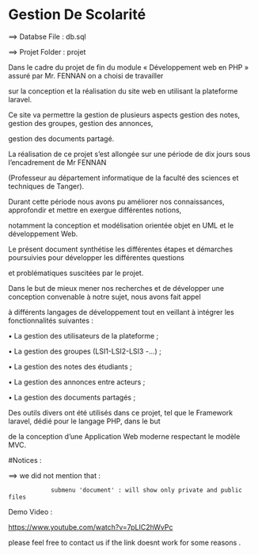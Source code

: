 # Gestion De Scolarité 

==> Databse File : db.sql

==> Projet Folder : projet


Dans le cadre du projet de fin du module « Développement web en PHP » assuré par Mr. FENNAN on a choisi de travailler

sur la conception et la réalisation du site web en utilisant la plateforme laravel.

Ce site va permettre la gestion de plusieurs aspects gestion des notes, gestion des groupes, gestion des annonces, 

gestion des documents partagé.

La réalisation de ce projet s’est allongée sur une période de dix jours sous l’encadrement de Mr FENNAN 

(Professeur au département informatique de la faculté des sciences et techniques de Tanger).

Durant cette période nous avons pu améliorer nos connaissances, approfondir et mettre en exergue différentes notions, 

notamment la conception et modélisation orientée objet en UML et le développement Web.

Le présent document synthétise les différentes étapes et démarches poursuivies pour développer les différentes questions

et problématiques suscitées par le projet.

Dans le but de mieux mener nos recherches et de développer une conception convenable à notre sujet, nous avons fait appel

à différents langages de développement tout en veillant à intégrer les fonctionnalités suivantes :

• La gestion des utilisateurs de la plateforme ;

• La gestion des groupes (LSI1-LSI2-LSI3 -...) ;

• La gestion des notes des étudiants ;

• La gestion des annonces entre acteurs ;

• La gestion des documents partagés ;


Des outils divers ont été utilisés dans ce projet,  tel que le Framework laravel, dédié pour le langage PHP, dans le but

de la conception d’une Application Web moderne respectant le modèle MVC.


#Notices : 

==> we did not mention that  : 

				submenu 'document' : will show only private and public files


Demo Video : 

https://www.youtube.com/watch?v=7pLIC2hWvPc


please feel free to contact us if the link doesnt work for some reasons  .


